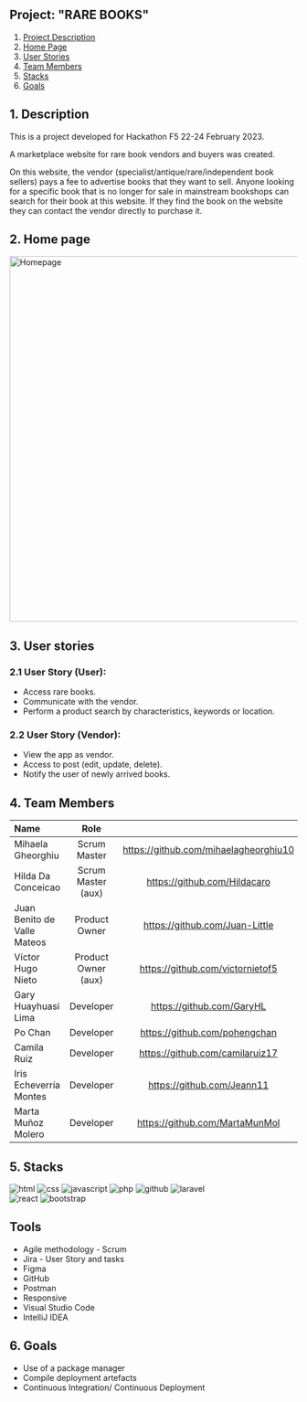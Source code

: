 ## Project: "RARE BOOKS"

1. [Project Description](#projectdescription)
2. [Home Page](#homepage)
3. [User Stories](#userstories)
4. [Team Members](#teammembers)
5. [Stacks](#stacks)
6. [Goals](#goals)

## 1. Description
This is a project developed for Hackathon F5 22-24 February 2023.

A marketplace website for rare book vendors and buyers was created. 

On this website, the vendor (specialist/antique/rare/independent book sellers) pays a fee to advertise books that they want to sell. Anyone looking for a specific book that is no longer for sale in mainstream bookshops can search for their book at this website. If they find the book on the website they can contact the vendor directly to purchase it. 

## 2. Home page 

<img width="640" alt="Homepage" src="https://user-images.githubusercontent.com/116795553/221128890-0abf6867-b04d-410d-8b46-04eb5cbf495d.JPG">

## 3. User stories
<h3>2.1 User Story (User):</h3>
<ul>
<li>Access rare books.</li>
<li>Communicate with the vendor.</li>
<li>Perform a product search by characteristics, keywords or location.</li>
</ul>
<h3>2.2 User Story (Vendor):</h3>
<ul>
<li>View the app as vendor.</li>
<li>Access to post (edit, update, delete).</li>
<li>Notify the user of newly arrived books.</li>
</ul>

## 4. Team Members
| Name | Role | |
| :--- | :---: | :---: |
| Mihaela Gheorghiu | Scrum Master | https://github.com/mihaelagheorghiu10 |
| Hilda Da Conceicao | Scrum Master (aux) | https://github.com/Hildacaro |
| Juan Benito de Valle Mateos | Product Owner | https://github.com/Juan-Little |
| Víctor Hugo Nieto | Product Owner (aux) | https://github.com/victornietof5 |
| Gary Huayhuasi Lima | Developer | https://github.com/GaryHL |
| Po Chan | Developer | https://github.com/pohengchan |
| Camila Ruiz | Developer | https://github.com/camilaruiz17 |
| Iris Echeverría Montes | Developer | https://github.com/Jeann11 |
| Marta Muñoz Molero | Developer | https://github.com/MartaMunMol |

## 5. Stacks
<img src= "https://img.shields.io/badge/html5-%23E34F26.svg?style=for-the-badge&logo=html5&logoColor=white" alt = "html"></img>
<img src= "https://img.shields.io/badge/css3-%231572B6.svg?style=for-the-badge&logo=css3&logoColor=white" alt = "css"></img>
<img src= "https://img.shields.io/badge/javascript-%23323330.svg?style=for-the-badge&logo=javascript&logoColor=%23F7DF1E" alt= "javascript"></img>
<img src= "https://img.shields.io/badge/PHP-777BB4?style=for-the-badge&logo=php&logoColor=white" alt= "php"></img>
<img src= "https://img.shields.io/badge/GitHub-100000?style=for-the-badge&logo=github&logoColor=white" alt= "github"></img>
<img src= "https://img.shields.io/badge/Laravel-FF2D20?style=for-the-badge&logo=laravel&logoColor=white" alt= "laravel"></img><br>
<img src= "https://img.shields.io/badge/React-20232A?style=for-the-badge&logo=react&logoColor=61DAFB" alt= "react"></img>
<img src= "https://img.shields.io/badge/Bootstrap-563D7C?style=for-the-badge&logo=bootstrap&logoColor=white" alt= "bootstrap"></img>


## Tools 

<ul>
<li>Agile methodology - Scrum </li>
<li>Jira - User Story and tasks </li>
<li>Figma </li>
<li>GitHub </li>
<li>Postman </li>
<li>Responsive </li>
<li>Visual Studio Code </li>
<li>IntelliJ IDEA </li>
</ul>



## 6. Goals 
<ul>
<li>Use of a package manager </li>
<li>Compile deployment artefacts </li>
<li>Continuous Integration/ Continuous Deployment </li>
</ul>
